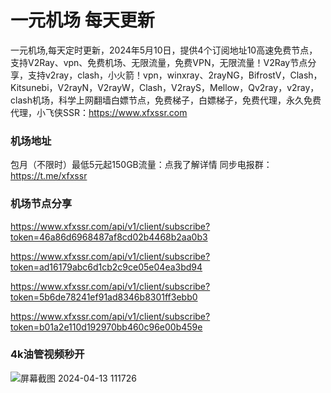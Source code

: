 # 一元机场 每天更新

一元机场,每天定时更新，2024年5月10日，提供4个订阅地址10高速免费节点，支持V2Ray、vpn、免费机场、无限流量，免费VPN，无限流量！V2Ray节点分享，支持v2ray，clash，小火箭！vpn，winxray、2rayNG，BifrostV，Clash，Kitsunebi，V2rayN，V2rayW，Clash，V2rayS，Mellow，Qv2ray，v2ray，clash机场，科学上网翻墙白嫖节点，免费梯子，白嫖梯子，免费代理，永久免费代理，小飞侠SSR：https://www.xfxssr.com
### 机场地址

包月（不限时）最低5元起150GB流量：点我了解详情
同步电报群：https://t.me/xfxssr

### 机场节点分享

https://www.xfxssr.com/api/v1/client/subscribe?token=46a86d6968487af8cd02b4468b2aa0b3

https://www.xfxssr.com/api/v1/client/subscribe?token=ad16179abc6d1cb2c9ce05e04ea3bd94

https://www.xfxssr.com/api/v1/client/subscribe?token=5b6de78241ef91ad8346b8301ff3ebb0

https://www.xfxssr.com/api/v1/client/subscribe?token=b01a2e110d192970bb460c96e00b459e

### 4k油管视频秒开

![屏幕截图 2024-04-13 111726](https://github.com/xfxssr/ssnode/assets/160599155/38ebd832-e0a3-40fc-a3be-008cf5103b34)


